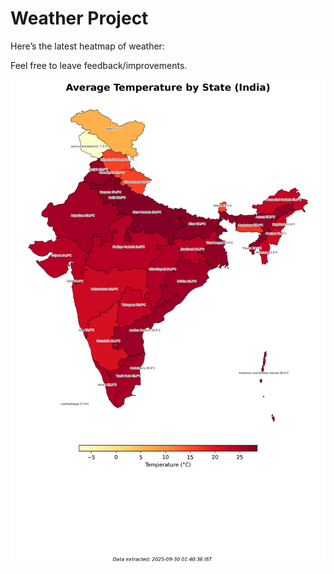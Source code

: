 # Weather Project

Here’s the latest heatmap of weather:

Feel free to leave feedback/improvements.

![India Heatmap](docs/assets/india_heatmap.png?v=DAE7BE)

